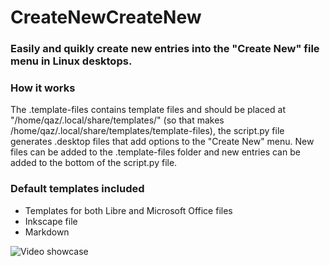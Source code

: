 # CreateNewCreateNew
### Easily and quikly create new entries into the "Create New" file menu in Linux desktops.

### How it works
The .template-files contains template files and should be placed at "/home/qaz/.local/share/templates/" (so that makes /home/qaz/.local/share/templates/template-files), the script.py file generates .desktop files that add options to the "Create New" menu. New files can be added to the .template-files folder and new entries can be added to the bottom of the script.py file.

### Default templates included
- Templates for both Libre and Microsoft Office files
- Inkscape file 
- Markdown

![Video showcase](https://youtu.be/sksK3e-YnUk} "Video Showcase")
